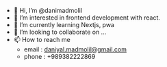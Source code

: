 - 👋 Hi, I’m @danimadmolil
- 👀 I’m interested in frontend development with react.
- 🌱 I’m currently learning Nextjs, pwa
- 💞️ I’m looking to collaborate on ...
- 📫 How to reach me 
  - email : daniyal.madmolil@gmail.com
  - phone : +989382222869

<!---
danimadmolil/danimadmolil is a ✨ special ✨ repository because its `README.md` (this file) appears on your GitHub profile.
You can click the Preview link to take a look at your changes.
--->
